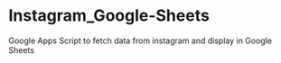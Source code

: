 # Instagram_Google-Sheets
Google Apps Script to fetch data from instagram and display in Google Sheets
